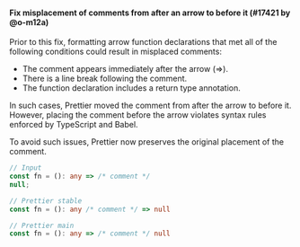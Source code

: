 #### Fix misplacement of comments from after an arrow to before it (#17421 by @o-m12a)

Prior to this fix, formatting arrow function declarations that met all of the following conditions could result in misplaced comments:

- The comment appears immediately after the arrow (=>).
- There is a line break following the comment.
- The function declaration includes a return type annotation.

In such cases, Prettier moved the comment from after the arrow to before it.
However, placing the comment before the arrow violates syntax rules enforced by TypeScript and Babel.

To avoid such issues, Prettier now preserves the original placement of the comment.

<!-- prettier-ignore -->
```ts
// Input
const fn = (): any => /* comment */
null;

// Prettier stable
const fn = (): any /* comment */ => null

// Prettier main
const fn = (): any => /* comment */ null
```
